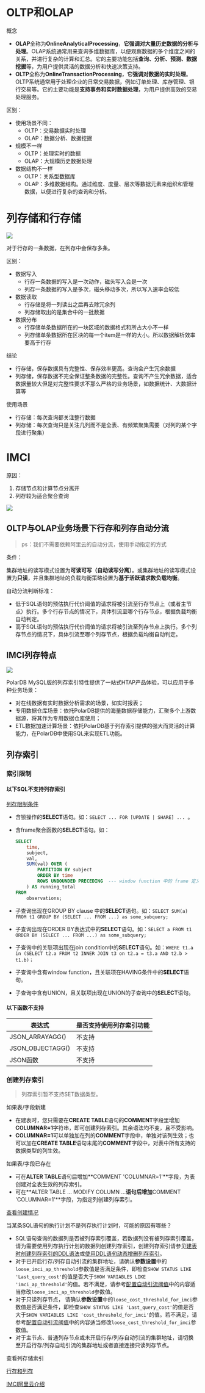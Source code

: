 # OLTP和OLAP

概念

+ **OLAP**全称为**OnlineAnalyticalProcessing**，**它强调对大量历史数据的分析与处理**。OLAP系统通常用来查询多维数据库，以便观察数据的多个维度之间的关系，并进行复杂的计算和汇总。它的主要功能包括**查询、分析、预测、数据挖掘**等，为用户提供灵活的数据分析和快速决策支持。
+ **OLTP**全称为**OnlineTransactionProcessing**，**它强调对数据的实时处理**。OLTP系统通常用于处理企业的日常交易数据，例如订单处理、库存管理、银行交易等。它的主要功能是**支持事务和实时数据处理**，为用户提供高效的交易处理服务。

区别：

+ 使用场景不同：
  + OLTP：交易数据实时处理
  + OLAP：数据分析、数据挖掘
+ 规模不一样
  + OLTP：处理实时的数据
  + OLAP：大规模历史数据处理
+ 数据结构不一样
  + OLTP：关系型数据库
  + OLAP：多维数据结构。通过维度、度量、层次等数据元素来组织和管理数据，以便进行复杂的查询和分析。



# 列存储和行存储

![](https://coderymy-image.oss-cn-beijing.aliyuncs.com/picgo/202407191434137.png)

对于行存的一条数据，在列存中会保存多条。



区别：

+ 数据写入
  + 行存一条数据的写入是一次动作，磁头写入会是一次
  + 列存一条数据的写入是多次，磁头移动多次，所以写入速率会较低
+ 数据读取
  + 行存储是将一列读出之后再去除冗余列
  + 列存储取出的是集合中的一批数据
+ 数据分布
  + 行存储单条数据所在的一块区域的数据格式和所占大小不一样
  + 列存储单条数据所在区块的每一个item是一样的大小。所以数据解析效率要高于行存



结论

+ 行存储，保存数据具有完整性、保存效率更高。查询会产生冗余数据
+ 列存储，保存数据不完全保证整条数据的完整性。查询不产生冗余数据，适合数据量较大但是对完整性要求不那么严格的业务场景，如数据统计、大数据计算等

使用场景

+ 行存储：每次查询都关注整行数据
+ 列存储：每次查询只是关注几列而不是全表、有频繁聚集需要（对列的某个字段进行聚集）

# IMCI

原因：

1. 存储节点和计算节点分离开
2. 列存较为适合聚合查询

![](https://coderymy-image.oss-cn-beijing.aliyuncs.com/picgo/202407191522296.png)



## OLTP与OLAP业务场景下行存和列存自动分流

> ps：我们不需要依赖阿里云的自动分流，使用手动指定的方式

条件：

集群地址的读写模式设置为**可读可写（自动读写分离）**。或集群地址的读写模式设置为**只读**，并且集群地址的负载均衡策略设置为**基于活跃请求数负载均衡**。



自动分流判断标准：

- 低于SQL语句的预估执行代价阈值的请求将被引流至行存节点上（或者主节点）执行。多个行存节点的情况下，具体引流至哪个行存节点，根据负载均衡自动判定。
- 高于SQL语句的预估执行代价阈值的请求将被引流至列存节点上执行。多个列存节点的情况下，具体引流至哪个列存节点，根据负载均衡自动判定。



## IMCI列存特点

![](https://coderymy-image.oss-cn-beijing.aliyuncs.com/picgo/202407191525875.png)

PolarDB MySQL版的列存索引特性提供了一站式HTAP产品体验，可以应用于多种业务场景：

- 对在线数据有实时数据分析需求的场景，如实时报表；
- 专用数据仓库场景：依托PolarDB提供的海量数据存储能力，汇聚多个上游数据源，将其作为专用数据仓库使用；
- ETL数据加速计算场景：依托PolarDB基于列存索引提供的强大而灵活的计算能力，在PolarDB中使用SQL来实现ETL功能。



## 列存索引

### 索引限制

#### 以下SQL不支持列存索引

[列存限制条件](https://help.aliyun.com/zh/polardb/polardb-for-mysql/user-guide/limits-3?spm=a2c4g.11186623.0.0.7e401f42tCHNDt)

- 含锁操作的**SELECT**语句。如：`SELECT ... FOR [UPDATE | SHARE] ... `。

- 含frame聚合函数的**SELECT**语句。如：

  ```sql
  SELECT
      time,
      subject,
      val,
      SUM(val) OVER (
          PARTITION BY subject
          ORDER BY time
          ROWS UNBOUNDED PRECEDING  --- window function 中的 frame 定义，IMCI 不支持
      ) AS running_total
  FROM
      observations;
  ```

- 子查询出现在GROUP BY clause 中的**SELECT**语句。如：`SELECT SUM(a) FROM t1 GROUP BY (SELECT ... FROM ...) as some_subquery;`

- 子查询出现在ORDER BY表达式中的**SELECT**语句。如：`SELECT a FROM t1 ORDER BY (SELECT ... FROM ...) as some_subquery;`

- 子查询中的关联项出现在join condition中的**SELECT**语句。如：`WHERE t1.a in (SELECT t2.a FROM t2 INNER JOIN t3 on t2.a = t3.a AND t2.b > t1.b)；`

- 子查询中含有window function，且关联项在HAVING条件中的**SELECT**语句。

- 子查询中含有UNION，且关联项出现在UNION的子查询中的**SELECT**语句。

#### 以下函数不支持

| **表达式**       | **是否支持使用列存索引功能** |
| ---------------- | ---------------------------- |
| JSON_ARRAYAGG()  | 不支持                       |
| JSON_OBJECTAGG() | 不支持                       |
| JSON函数         | 不支持                       |



### 创建列存索引

> 列存索引暂不支持SET数据类型。

如果表/字段新建

- 在建表时，您只需要在**CREATE TABLE**语句的**COMMENT**字段里增加**COLUMNAR=1**字符串，即可创建列存索引。其余语法均不变，且不受影响。
- **COLUMNAR=1**可以单独加在列的**COMMENT**字段中，单独对该列生效；也可以加在**CREATE TABLE**语句末尾的**COMMENT**字段中，对表中所有支持的数据类型的列生效。

如果表/字段已存在

- 可在**ALTER TABLE**语句后增加**COMMENT 'COLUMNAR=1'**字段，为表创建对全表生效的列存索引。
- 可在**ALTER TABLE ... MODIFY COLUMN ...**语句后增加**COMMENT 'COLUMNAR=1'**字段，为指定列创建列存索引。

[查看创建情况](https://help.aliyun.com/zh/polardb/polardb-for-mysql/user-guide/view-ddl-execution-speed-and-build-progress-for-imcis?spm=a2c4g.11186623.0.0.7efb1527wph4Ld)

当某条SQL语句的执行计划不是列存执行计划时，可能的原因有哪些？

- SQL语句查询的数据列是否被列存索引覆盖，若数据列没有被列存索引覆盖，请为需要使用列存执行计划的数据列创建列存索引，创建列存索引请参见[建表时创建列存索引的DDL语法](https://help.aliyun.com/zh/polardb/polardb-for-mysql/user-guide/execute-the-create-table-statement-to-create-an-imci#concept-2176899)或[使用DDL语句动态增删列存索引](https://help.aliyun.com/zh/polardb/polardb-for-mysql/user-guide/use-ddl-statements-to-dynamically-add-and-delete-an-imci#concept-2176902)。
- 对于已开启行存/列存自动引流的集群地址，请确认**参数设置**中的`loose_imci_ap_threshold`参数值是否满足条件，即检查`SHOW STATUS LIKE 'Last_query_cost'`的值是否大于`SHOW VARIABLES LIKE 'imci_ap_threshold'`的值。若不满足，请参考[配置自动引流阈值](https://help.aliyun.com/zh/polardb/polardb-for-mysql/user-guide/automatic-request-distribution-among-row-store-and-column-store-nodes#section-es1-vty-y0e)中的内容适当修改`loose_imci_ap_threshold`参数值。
- 对于只读列存节点， 请确认**参数设置**中的`loose_cost_threshold_for_imci`参数值是否满足条件，即检查`SHOW STATUS LIKE 'Last_query_cost'`的值是否大于`SHOW VARIABLES LIKE 'cost_threshold_for_imci'`的值。若不满足，请参考[配置自动引流阈值](https://help.aliyun.com/zh/polardb/polardb-for-mysql/user-guide/automatic-request-distribution-among-row-store-and-column-store-nodes#section-es1-vty-y0e)中的内容适当修改`loose_cost_threshold_for_imci`参数值。
- 对于主节点、普通列存节点或未开启行存/列存自动引流的集群地址，请切换至开启行存/列存自动引流的集群地址或者直接连接只读列存节点。



查看列存储索引



[行存和列存](https://www.cnblogs.com/liujichang/p/17384083.html)

[IMCI阿里云介绍](https://help.aliyun.com/zh/polardb/polardb-for-mysql/user-guide/overview-29?spm=a2c4g.11186623.0.0.40304e03UVqEEG)